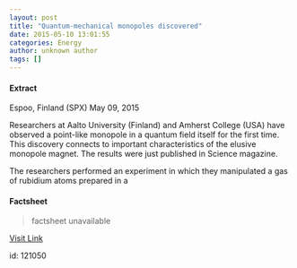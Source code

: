 ```yaml
---
layout: post
title: "Quantum-mechanical monopoles discovered"
date: 2015-05-10 13:01:55
categories: Energy
author: unknown author
tags: []
---
```



#### Extract
>
Espoo, Finland (SPX) May 09, 2015


Researchers at Aalto University (Finland) and Amherst College (USA) have observed a point-like monopole in a quantum field itself for the first time. This discovery connects to important characteristics of the elusive monopole magnet. The results were just published in Science magazine. 

The researchers performed an experiment in which they manipulated a gas of rubidium atoms prepared in a 

#### Factsheet
>factsheet unavailable

[Visit Link](http://www.spacedaily.com/reports/Quantum_mechanical_monopoles_discovered_999.html)

id:  121050
